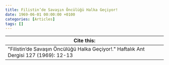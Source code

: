 ```yaml
---
title: Filistin’de Savaşın Öncülüğü Halka Geçiyor!
date: 1969-06-01 00:00:00 +0100
categories: [Articles]
tags: []
---
```




| Cite this:   |
|--------|
| "Filistin’de Savaşın Öncülüğü Halka Geçiyor!." Haftalık Ant Dergisi 127 (1969): 12-13 

